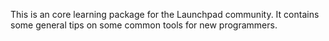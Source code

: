 This is an core learning package for the Launchpad community. It contains some general tips on some common tools for new programmers. 
